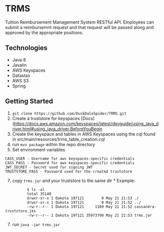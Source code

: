 # TRMS

Tuition Reimbursement Management System RESTful API. 
Employees can submit a reimbursemnt request and that request will be passed along and approved by the appropriate positions.


## Technologies
 * Java 8
 * Javalin
 * AWS Keyspaces
 * Datastax
 * AWS S3
 * Spring

## Getting Started
  1. `git clone https://github.com/DuskDaleSpider/TRMS.git`
  3. Create a truststore for keyspaces [Docs](https://docs.aws.amazon.com/keyspaces/latest/devguide/using_java_driver.html#using_java_driver.BeforeYouBegin
  4. Create the keyspace and tables in AWS Keyspaces using the cql found in src/main/resources/trms_table_creation.cql
  5. run `mvn package` within the repo directory
  6. Set environment variables

    CASS_USER - Username for aws keyspaces-specific credentials
    CASS_PASS - Password for aws keyspaces-specific credentials
    JWT_SECRET - Secret used for signing JWT
    TRUSTSTORE_PASS - Password used for the created truststore
  7. copy `trms.jar` and your truststore to the same dir
    * Example: 
```
          $ ls -al
          total 35140
          drwxr-xr-x 1 Dakota 197121        0 May 21 21:53 ./
          drwxr-xr-x 1 Dakota 197121        0 May 21 21:52 ../
          -rw-r--r-- 1 Dakota 197121     1109 May 21 21:52 cassandra-truststore.jks
          -rw-r--r-- 1 Dakota 197121 35973790 May 21 21:53 trms.jar
```
  7. run `java -jar trms.jar`

